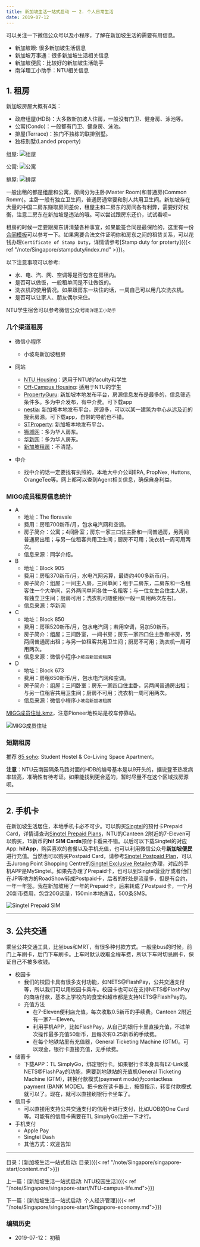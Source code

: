 ```yaml
---
title: 新加坡生活一站式启动 一 2. 个人日常生活
date: 2019-07-12
---
```


可以关注一下微信公众号以及小程序，了解在新加坡生活的需要有用信息。

- 新加坡眼: 很多新加坡生活信息
- 新加坡万事通：很多新加坡生活相关信息
- 新加坡便民：比较好的新加坡生活助手
- 南洋理工小助手：NTU相关信息


## 1. 租房

新加坡房屋大概有4类：

- 政府组屋(HDB)：大多数新加坡人住房，一般没有门卫、健身房、泳池等。
- 公寓(Condo)：一般都有门卫、健身房、泳池。
- 排屋(Terrace)：独门不独栋的联排别墅。
- 独栋别墅(Landed property)

组屋:
![组屋](/datas/note/Singapore/singapore-start/HDB.jpg)

公寓:
![公寓](/datas/note/Singapore/singapore-start/condo.png)

排屋:
![排屋](/datas/note/Singapore/singapore-start/terrace.jpg)


一般出租的都是组屋和公寓，房间分为主卧(Master Room)和普通房(Common Romm)。主卧一般有独立卫生间，普通房通常要和别人共用卫生间。新加坡存在大量的中国二房东赚取房间差价，租屋主和二房东的房间各有利弊，需要好好权衡，注意二房东在新加坡是违法的哦。可以尝试跟房东还价，试试看呗~

租房的时候一定要跟房东讲清楚各种事宜，如果能签合同是最保险的，这里有一份[合同模板](/datas/note/Singapore/stampduty/room-rental-agreement.docx)可以参考一下。如果需要合法文件证明你和房东之间的租赁关系，可以花钱办理`Certificate of Stamp Duty`，详情请参考[Stamp duty for proterty]({{< ref "/note/Singapore/stampduty/index.md" >}})。

以下注意事项可以参考:

- 水、电、汽、网、空调等是否包含在房租内。
- 是否可以做饭，一般租单间是不让做饭的。
- 洗衣机的使用情况。如果跟房东一块住的话，一周自己可以用几次洗衣机。
- 是否可以让家人、朋友偶尔来住。

NTU学生宿舍可以参考微信公众号`南洋理工小助手`


### 几个渠道租房

-  微信小程序
    - 小坡岛新加坡租房

- 网站
    - [NTU Housing](https://www.ntu.edu.sg/has/housing/Pages/Housing.aspx)：适用于NTU的faculty和学生
    - [Off-Campus Housing](https://www.ntu.edu.sg/has/Off-Campus/Pages/index.aspx): 适用于NTU的学生
    - [PropertyGuru](https://www.propertyguru.com.sg): 新加坡本地发布平台，房源信息发布是最多的，信息筛选条件多。多为中介发布，有中介费。可下载app
    - [nestia](https://www.nestia.com): 新加坡本地发布平台，房源多，可以以某一建筑为中心从远及近的搜索房源。可下载app，自带的导航也不错。
    - [STProperty](https://www.stproperty.sg): 新加坡本地发布平台。
    - [狮城网](https://bbs.sgcn.com/forum.php?gid=1257)：多为华人房东。
    - [华新网](http://bbs.huasing.net/sForum/bbs.php?B=119,1)：多为华人房东。
    - [新加坡租房](https://www.sgroom.com)：不清楚。

- 中介
    - 找中介的话一定要找有执照的，本地大中介公司ERA, PropNex, Huttons, OrangeTee等。网上都可以查到Agent相关信息，确保自身利益。


### MIGG成员租房信息统计
- A
    - 地址：The floravale
    - 费用：房租700新币/月，包水电汽网和空调。
    - 房子简介：公寓；4间卧室；房东一家三口住主卧和一间普通房，另两间普通房出租；与另一位租客共用卫生间；厨房不可用；洗衣机一周可用两次。
    - 信息来源：同学介绍。
- B
    - 地址：Block 905
    - 费用：房租370新币/月，水电汽网另算，最终约400多新币/月。
    - 房子简介：组屋；一间主人房，三间单间；租于二房东，二房东和一名租客住一个大单间，另外两间单间各住一名租客；与一位女生合住主人房，有独立卫生间；厨房可用；洗衣机可随便用(一般一周用两次左右)。
    - 信息来源：华新网
- C
    - 地址：Block 850
    - 费用：房租520新币/月，包水电汽网；若用空调，另加50新币。
    - 房子简介：组屋；三间卧室，一间书房；房东一家四口住主卧和书房，另两间普通房出租；与另一位租客共用卫生间；厨房不可用；洗衣机一周可用两次。
    - 信息来源：微信小程序`小坡岛新加坡租房`
- D
    - 地址：Block 673
    - 费用：房租650新币/月，包水电汽网和空调。
    - 房子简介：组屋；三间卧室；房东一家四口住主卧，另两间普通房出租；与另一位租客共用卫生间；厨房不可用；洗衣机一周可用两次。
    - 信息来源：微信小程序`小坡岛新加坡租房`

[MIGG成员住址.kmz](/datas/note/Singapore/singapore-start/MIGG-addr.kmz)，注意Pioneer地铁站是校车停靠站。

![MIGG成员住址](/datas/note/Singapore/singapore-start/MIGG-address.jpg)

### 短期租房
推荐 [85 soho](https://85soho.com): Student Hostel & Co-Living Space Apartment。


**注意**：NTU云南园隔条马路对面的HDB的编号基本是以9开头的，据说登革热发病率较高，准确性有待考证。如果能找到更合适的，暂时尽量不在这个区域找房源呗。


--------------
## 2. 手机卡
在新加坡生活居住，本地手机卡必不可少。可以购买[Singtel](https://www.singtel.com)的预付卡Prepaid Card，详情请查询[Singtel Prepaid Plans](https://www.singtel.com/personal/products-services/mobile/prepaid-plans)，NTU的Canteen 2附近的7-Eleven可以购买，15新币的**hi! SIM Cards**预付卡看来不错。以后可以下载Singtel的对应App: **hi!App**，购买喜欢的套餐以及手机充值，也可以利用微信公众号**新加坡便民**进行充值。当然也可以购买Postpaid Card，请参考[Singtel Postpaid Plan](https://www.singtel.com/personal/products-services/mobile/postpaid-plans)，可以去Jurong Point Shopping Centre的[Singtel Exclusive Retailer](https://goo.gl/maps/z6wp6MbxbUHXw52KA)办理，对应的手机APP是MySingtel。如果先办理了Prepaid卡，也可以到Singtel营业厅或者他们在JP等地方的RoadShow转成Postpaid卡，后者的好处是流量多，但是有合约，一年一年签。我在新加坡用了一年的Prepaid卡，后来转成了Postpaid卡，一个月20新币费用，包含20G流量，150min本地通话，500条SMS。

![Singtel Prepaid SIM](/datas/note/Singapore/singapore-start/singtel-precard.png)


-----------
## 3. 公共交通
乘坐公共交通工具，比坐bus和MRT，有很多种付款方式。一般坐bus的时候，前门上车刷卡，后门下车刷卡。上车时默认收取全程车费，所以下车时切忌刷卡，保证自己不被多收钱。

- 校园卡
    - 我们的校园卡具有很多支付功能，如NETS@FlashPay，公共交通支付等，所以我们可以用校园卡乘车。校园卡也可以在支持NETS@FlashPay的商店付款，基本上学校内的食堂和超市都是支持NETS@FlashPay的。
    - 充值方法
        - 在7-Eleven便利店充值，每次收取0.5新币的手续费。Canteen 2附近有一家7—Eleven。
        - 利用手机APP，比如FlashPay，从自己的银行卡里直接充值，不过单次操作最多充值50新币，且每次有0.25新币的手续费。
        - 在每个地铁站里有充值器，General Ticketing Machine (GTM)。可以现金，银行卡直接充值，无手续费。
- 储蓄卡
    -  下载APP：TL SimplyGo，绑定银行卡。如果银行卡本身具有EZ-Link或NETS@FlashPay的功能，需要到地铁站的充值机General Ticketing Machine (GTM)，转换付款模式(payment mode)为contactless payment (BANK MODE)。把卡放在读卡器上，按照指示，转变付款模式就可以了。现在，就可以直接刷银行卡坐车了。
- 信用卡
    - 可以直接用支持公共交通支付的信用卡进行支付，比如UOB的One Card等。可能有的信用卡需要在TL SimplyGo注册一下才行。
- 手机支付
    - Apple Pay
    - Singtel Dash
    - 其他方式：欢迎告知


--------------------
目录：[新加坡生活一站式启动: 目录]({{< ref "/note/Singapore/singapore-start/content.md">}})

上一篇：[新加坡生活一站式启动: NTU校园生活]({{< ref "/note/Singapore/singapore-start/NTU-campus-life.md">}})

下一篇：[新加坡生活一站式启动: 个人经济管理]({{< ref "/note/Singapore/singapore-start/Singapore-economy.md">}})


### 编辑历史

- 2019-07-12： 初稿
